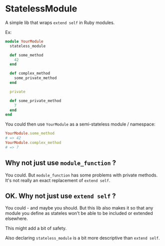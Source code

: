 # StatelessModule

A simple lib that wraps `extend self` in Ruby modules.

Ex:

```ruby
module YourModule
  stateless_module

  def some_method
    42
  end

  def complex_method
    some_private_method
  end

  private

  def some_private_method
    7
  end
end
```

You could then use `YourModule` as a semi-stateless module /  namespace:

```ruby
YourModule.some_method
# => 42
YourModule.complex_method
# => 7
```

## Why not just use `module_function` ?

You could. But `module_function` has some problems with private methods.
It's not really an exact replacement of `extend self`.

## OK. Why not just use `extend self` ?

You could - and maybe you should. But this lib also makes it so that any
module you define as stateles won't be able to be included or extended elsewhere.

This might add a bit of safety.

Also declaring `stateless_module` is a bit more descriptive than
`extend self`.

